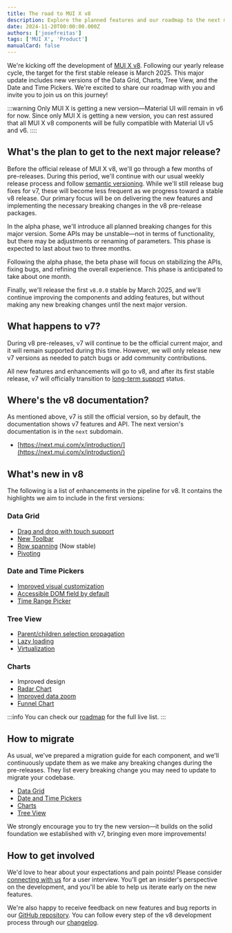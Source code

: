 ```yaml
---
title: The road to MUI X v8
description: Explore the planned features and our roadmap to the next major version.
date: 2024-11-20T00:00:00.000Z
authors: ['josefreitas']
tags: ['MUI X', 'Product']
manualCard: false
---
```


We're kicking off the development of [MUI X v8](https://github.com/mui/mui-x/releases/tag/v8.0.0-alpha.0).
Following our yearly release cycle, the target for the first stable release is March 2025.
This major update includes new versions of the Data Grid, Charts, Tree View, and the Date and Time Pickers.
We're excited to share our roadmap with you and invite you to join us on this journey!

:::warning
Only MUI X is getting a new version—Material UI will remain in v6 for now.
Since only MUI X is getting a new version, you can rest assured that all MUI X v8 components will be fully compatible with Material UI v5 and v6.
::::

## What's the plan to get to the next major release?

Before the official release of MUI X v8, we'll go through a few months of pre-releases.
During this period, we'll continue with our usual weekly release process and follow [semantic versioning](https://semver.org/).
While we'll still release bug fixes for v7, these will become less frequent as we progress toward a stable v8 release.
Our primary focus will be on delivering the new features and implementing the necessary breaking changes in the v8 pre-release packages.

In the alpha phase, we'll introduce all planned breaking changes for this major version. Some APIs may be unstable—not in terms of functionality, but there may be adjustments or renaming of parameters. This phase is expected to last about two to three months.

Following the alpha phase, the beta phase will focus on stabilizing the APIs, fixing bugs, and refining the overall experience. This phase is anticipated to take about one month.

Finally, we'll release the first `v8.0.0` stable by March 2025, and we'll continue improving the components and adding features, but without making any new breaking changes until the next major version.

## What happens to v7?

During v8 pre-releases, v7 will continue to be the official current major, and it will remain supported during this time.
However, we will only release new v7 versions as needed to patch bugs or add community contributions.

All new features and enhancements will go to v8, and after its first stable release, v7 will officially transition to [long-term support](https://mui.com/x/introduction/support/#long-term-support-lts) status.

## Where's the v8 documentation?

As mentioned above, v7 is still the official version, so by default, the documentation shows v7 features and API.
The next version's documentation is in the `next` subdomain.

- [https://next.mui.com/x/introduction/](https://next.mui.com/x/introduction/)

## What's new in v8

The following is a list of enhancements in the pipeline for v8.
It contains the highlights we aim to include in the first versions:

### Data Grid

- [Drag and drop with touch support](https://github.com/mui/mui-x/issues/15385)
- [New Toolbar](https://github.com/mui/mui-x/issues/11584)
- [Row spanning](https://mui.com/x/react-data-grid/row-spanning/) (Now stable)
- [Pivoting](https://github.com/mui/mui-x/issues/214) [<span class="plan-premium"></span>](/x/introduction/licensing/#premium-plan 'Premium plan')

### Date and Time Pickers

- [Improved visual customization](https://github.com/mui/mui-x/issues/14753)
- [Accessible DOM field by default](https://mui.com/x/react-date-pickers/fields/#accessible-dom-structure)
- [Time Range Picker](https://github.com/mui/mui-x/issues/4460) [<span class="plan-pro"></span>](/x/introduction/licensing/#pro-plan 'Pro plan')

### Tree View

- [Parent/children selection propagation](https://github.com/mui/mui-x/issues/12883)
- [Lazy loading](https://github.com/mui/mui-x/issues/9687)[<span class="plan-pro"></span>](/x/introduction/licensing/#pro-plan 'Pro plan')
- [Virtualization](https://github.com/mui/mui-x/issues/9685)[<span class="plan-pro"></span>](/x/introduction/licensing/#pro-plan 'Pro plan')

### Charts

- Improved design
- [Radar Chart](https://github.com/mui/mui-x/issues/7925)
- [Improved data zoom](https://github.com/mui/mui-x/issues/15383)[<span class="plan-pro"></span>](/x/introduction/licensing/#pro-plan 'Pro plan')
- [Funnel Chart](https://github.com/mui/mui-x/issues/7929)[<span class="plan-pro"></span>](/x/introduction/licensing/#pro-plan 'Pro plan')

:::info
You can check our [roadmap](https://github.com/orgs/mui/projects/35) for the full live list.
:::

## How to migrate

As usual, we've prepared a migration guide for each component, and we'll continuously update them as we make any breaking changes during the pre-releases.
They list every breaking change you may need to update to migrate your codebase.

- [Data Grid](https://next.mui.com/x/migration/migration-data-grid-v7/)
- [Date and Time Pickers](https://next.mui.com/x/migration/migration-pickers-v7/)
- [Charts](https://next.mui.com/x/migration/migration-charts-v7/)
- [Tree View](https://next.mui.com/x/migration/migration-tree-view-v7/)

We strongly encourage you to try the new version—it builds on the solid foundation we established with v7, bringing even more improvements!

## How to get involved

We'd love to hear about your expectations and pain points! Please consider [connecting with us](https://forms.gle/vsBv6CLPz9h57xg8A) for a user interview.
You'll get an insider's perspective on the development, and you'll be able to help us iterate early on the new features.

We're also happy to receive feedback on new features and bug reports in our [GitHub repository](https://github.com/mui/mui-x/issues/new/choose).
You can follow every step of the v8 development process through our [changelog](https://github.com/mui/mui-x/releases).

